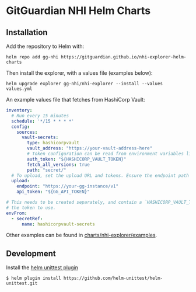 # GitGuardian NHI Helm Charts

## Installation

Add the repository to Helm with:

```shell
helm repo add gg-nhi https://gitguardian.github.io/nhi-explorer-helm-charts
```

Then install the explorer, with a values file (examples below):

```shell
helm upgrade explorer gg-nhi/nhi-explorer --install --values values.yml
```

An example values file that fetches from HashiCorp Vault:

```yaml
inventory:
  # Run every 15 minutes
  schedule: '*/15 * * * *'
  config:
    sources:
      vault-secrets:
        type: hashicorpvault
        vault_address: "https://your-vault-address-here"
        # Token configuration can be read from environment variables like so:
        auth_token: "${HASHICORP_VAULT_TOKEN}"
        fetch_all_versions: true
        path: "secret/"
  # To upload, set the upload URL and tokens. Ensure the endpoint path ends with /v1 
  upload:
    endpoint: "https://your-gg-instance/v1"
    api_token: "${GG_API_TOKEN}"

# This needs to be created separately, and contain a `HASHICORP_VAULT_TOKEN` key with 
# the token to use.
envFrom:
  - secretRef:
      name: hashicorpvault-secrets
```

Other examples can be found in [charts/nhi-explorer/examples](charts/nhi-explorer/examples).


## Development

Install the [helm unittest plugin](https://github.com/helm-unittest/helm-unittest)

```shell
$ helm plugin install https://github.com/helm-unittest/helm-unittest.git
```
